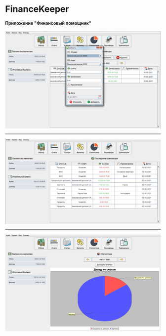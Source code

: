 # FinanceKeeper 
#### Приложение "Финансовый помощник"  
 



  ![Редактирование записей](screenshots/editing.PNG)  
   ---------- ---
  ![Последние транзакции](screenshots/last_transaction.PNG)  
   ---------- ---  
  ![Диаграмма расходов и доходов](screenshots/diagram.PNG)  
